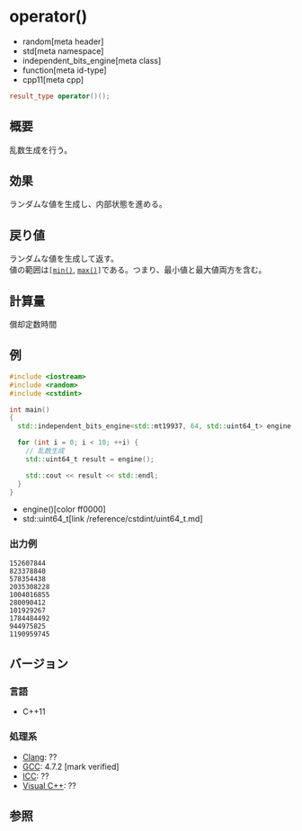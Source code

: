 # operator()
* random[meta header]
* std[meta namespace]
* independent_bits_engine[meta class]
* function[meta id-type]
* cpp11[meta cpp]

```cpp
result_type operator()();
```

## 概要
乱数生成を行う。


## 効果
ランダムな値を生成し、内部状態を進める。


## 戻り値
ランダムな値を生成して返す。  
値の範囲は`[`[`min()`](min.md), [`max()`](max.md)`]`である。つまり、最小値と最大値両方を含む。


## 計算量
償却定数時間


## 例
```cpp example
#include <iostream>
#include <random>
#include <cstdint>

int main()
{
  std::independent_bits_engine<std::mt19937, 64, std::uint64_t> engine;

  for (int i = 0; i < 10; ++i) {
    // 乱数生成
    std::uint64_t result = engine();

    std::cout << result << std::endl;
  }
}
```
* engine()[color ff0000]
* std::uint64_t[link /reference/cstdint/uint64_t.md]

### 出力例
```
152607844
823378840
578354438
2035308228
1004016855
280090412
101929267
1784484492
944975825
1190959745
```

## バージョン
### 言語
- C++11

### 処理系
- [Clang](/implementation.md#clang): ??
- [GCC](/implementation.md#gcc): 4.7.2 [mark verified]
- [ICC](/implementation.md#icc): ??
- [Visual C++](/implementation.md#visual_cpp): ??


## 参照


